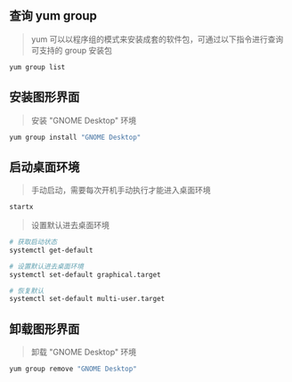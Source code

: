 ## 查询 yum group

> yum 可以以程序组的模式来安装成套的软件包，可通过以下指令进行查询可支持的 group 安装包

```bash
yum group list
```



## 安装图形界面

> 安装 "GNOME Desktop" 环境

```bash
yum group install "GNOME Desktop"
```



## 启动桌面环境

> 手动启动，需要每次开机手动执行才能进入桌面环境

```bash
startx
```

> 设置默认进去桌面环境

```bash
# 获取启动状态
systemctl get-default

# 设置默认进去桌面环境
systemctl set-default graphical.target

# 恢复默认
systemctl set-default multi-user.target
```



## 卸载图形界面

> 卸载 "GNOME Desktop" 环境

```bash
yum group remove "GNOME Desktop"
```



